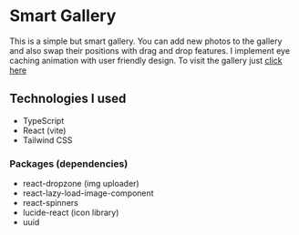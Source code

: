 # Smart Gallery

This is a simple but smart gallery. You can add new photos to the gallery and also swap their positions with drag and drop features. I implement eye caching animation with user friendly design. To visit the gallery just [click here](https://smart-gallery-with-drag-and-drop.netlify.app)

## Technologies I used

- TypeScript
- React (vite)
- Tailwind CSS

### Packages (dependencies)

- react-dropzone (img uploader)
- react-lazy-load-image-component
- react-spinners
- lucide-react (icon library)
- uuid
